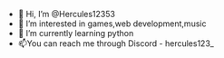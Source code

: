 - 👋 Hi, I’m @Hercules12353
- 👀 I’m interested in games,web development,music
- 🌱 I’m currently learning python
- 📫You can reach me through Discord - hercules123_

<!---
Hercules12353/Hercules12353 is a ✨ special ✨ repository because its `README.md` (this file) appears on your GitHub profile.
You can click the Preview link to take a look at your changes.
--->
